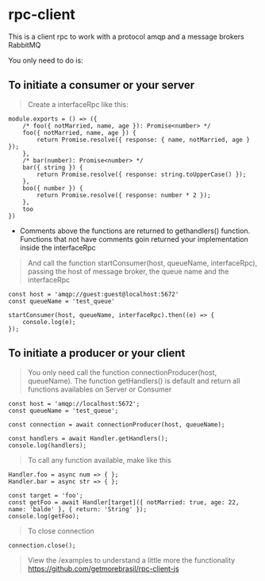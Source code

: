 # rpc-client

This is a client rpc to work with a protocol amqp and a message brokers RabbitMQ

You only need to do is:

## To initiate a consumer or your server

> Create a interfaceRpc like this:
```
module.exports = () => ({
    /* foo({ notMarried, name, age }): Promise<number> */
    foo({ notMarried, name, age }) {
        return Promise.resolve({ response: { name, notMarried, age } });
    },
    /* bar(number): Promise<number> */
    bar({ string }) {
        return Promise.resolve({ response: string.toUpperCase() });
    },
    boo({ number }) {
        return Promise.resolve({ response: number * 2 });
    },
    too
})
```
- Comments above the functions are returned to gethandlers() function. Functions that not have comments goin returned your implementation inside the interfaceRpc

> And call the function startConsumer(host, queueName, interfaceRpc), passing the host of message broker, the queue name and the interfaceRpc
```
const host = 'amqp://guest:guest@localhost:5672'
const queueName = 'test_queue'

startConsumer(host, queueName, interfaceRpc).then((e) => {
    console.log(e);
});
```

## To initiate a producer or your client

> You only need call the function connectionProducer(host, queueName). The function getHandlers() is default and return all functions availables on Server or Consumer
```
const host = 'amqp://localhost:5672';
const queueName = 'test_queue';

const connection = await connectionProducer(host, queueName);

const handlers = await Handler.getHandlers();
console.log(handlers);
```

> To call any function available, make like this
```
Handler.foo = async num => { };
Handler.bar = async str => { };

const target = 'foo';
const getFoo = await Handler[target]({ notMarried: true, age: 22, name: 'balde' }, { return: 'String' });
console.log(getFoo);
```

> To close connection
```
connection.close();
```

>View the /examples to understand a little more the functionality https://github.com/getmorebrasil/rpc-client-js